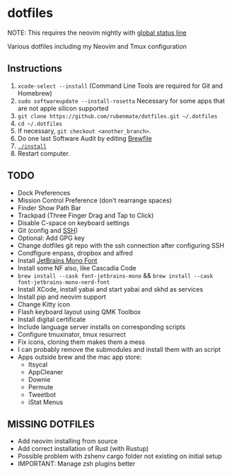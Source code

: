 # dotfiles

NOTE: This requires the neovim nightly with [global status line](https://github.com/neovim/neovim/commit/3c7e937a892308498ba23ce5c0959e51fbf28911)

Various dotfiles including my Neovim and Tmux configuration

## Instructions

1. `xcode-select --install` (Command Line Tools are required for Git and Homebrew)
2. `sudo softwareupdate --install-rosetta` Necessary for some apps that are not apple silicon supported
3. `git clone https://github.com/rubenmate/dotfiles.git ~/.dotfiles`
4. `cd ~/.dotfiles`
5. If necessary, `git checkout <another_branch>`.
6. Do one last Software Audit by editing [Brewfile](./config/Brewfile)
7. [`./install`](install)
8. Restart computer.

## TODO

-   Dock Preferences
-   Mission Control Preference (don't rearrange spaces)
-   Finder Show Path Bar
-   Trackpad (Three Finger Drag and Tap to Click)
-   Disable C-space on keyboard settings
-   Git (config and [SSH](https://docs.github.com/en/authentication/connecting-to-github-with-ssh/about-ssh))
-   Optional: Add GPG key
-   Change dotfiles git repo with the ssh connection after configuring SSH
-   Condfigure enpass, dropbox and alfred
-   Install [JetBrains Mono Font](https://www.jetbrains.com/lp/mono/)
-   Install some NF also, like Cascadia Code
-   `brew install --cask font-jetbrains-mono` && `brew install --cask font-jetbrains-mono-nerd-font`
-   Install XCode, install yabai and start yabai and skhd as services
-   Install pip and neovim support
-   Change Kitty icon
-   Flash keyboard layout using QMK Toolbox
-   Install digital certificate
-   Include language server installs on corresponding scripts
-   Configure tmuxinator, tmux resurrect
-   Fix icons, cloning them makes them a mess
-   I can probably remove the submodules and install them with an script
-   Apps outside brew and the mac app store:
    -   Itsycal
    -   AppCleaner
    -   Downie
    -   Permute
    -   Tweetbot
    -   iStat Menus

## MISSING DOTFILES

-   Add neovim installing from source
-   Add correct installation of Rust (with Rustup)
-   Possible problem with zshenv cargo folder not existing on initial setup
-   IMPORTANT: Manage zsh plugins better
